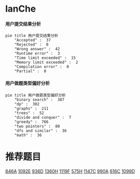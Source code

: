 # lanChe

<!-- tabs:start -->



#### **用户提交结果分析**

```mermaid
pie title 用户提交结果分析
    "Accepted" :  37
    "Rejected" :  0
    "Wrong answer" :  42
    "Runtime error" :  3
    "Time limit exceeded" :  15
    "Memory limit exceeded" :  2
    "Compilation error" :  0
    "Partial" :  0
```

#### **用户做题类型偏好分析**

```mermaid
pie title 用户做题类型偏好分析
    "binary search" :  387
    "dp" :  302
    "graphs" :  211
    "trees" :  52
    "divide and conquer" :  7
    "greedy" :  766
    "two pointers" :  80
    "dfs and similar" :  36
    "math" :  36
```



<!-- tabs:end -->
# 推荐题目
[846A](https://codeforces.com/contest/846/problem/A)
[1092E](https://codeforces.com/contest/1092/problem/E)
[936D](https://codeforces.com/contest/936/problem/D)
[1360H](https://codeforces.com/contest/1360/problem/H)
[1119F](https://codeforces.com/contest/1119/problem/F)
[575H](https://codeforces.com/contest/575/problem/H)
[1147C](https://codeforces.com/contest/1147/problem/C)
[990A](https://codeforces.com/contest/990/problem/A)
[616C](https://codeforces.com/contest/616/problem/C)
[1099D](https://codeforces.com/contest/1099/problem/D)
